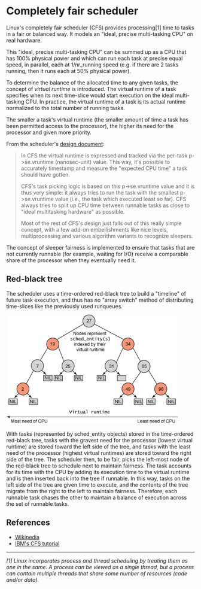 # Completely fair scheduler

Linux's completely fair scheduler (CFS) provides processing[1] time to tasks in a fair or balanced way. It models an "ideal, precise multi-tasking CPU" on real hardware.

This "ideal, precise multi-tasking CPU" can be summed up as a CPU that has 100% physical power and which can run each task at precise equal speed, in parallel, each at 1/nr_running speed (e.g. if there are 2 tasks running, then it runs each at 50% physical power).

To determine the balance of the allocated time to any given tasks, the concept of _virtual runtime_ is introduced. The virtual runtime of a task specifies when its next time-slice would start execution on the ideal multi-tasking CPU. In practice, the virtual runtime of a task is its actual runtime normalized to the total number of running tasks.

The smaller a task's virtual runtime (the smaller amount of time a task has been permitted access to the processor), the higher its need for the processor and given more priority.

From the scheduler's [design document](https://www.kernel.org/doc/Documentation/scheduler/sched-design-CFS.txt):
> In CFS the virtual runtime is expressed and tracked via the per-task p->se.vruntime (nanosec-unit) value.  This way, it's possible to accurately timestamp and measure the "expected CPU time" a task should have gotten.
>
> CFS's task picking logic is based on this p->se.vruntime value and it is thus very simple: it always tries to run the task with the smallest p->se.vruntime value (i.e., the task which executed least so far).  CFS always tries to split up CPU time between runnable tasks as close to "ideal multitasking hardware" as possible.
>
> Most of the rest of CFS's design just falls out of this really simple concept, with a few add-on embellishments like nice levels, multiprocessing and various algorithm variants to recognize sleepers.

The concept of sleeper fairness is implemented to ensure that tasks that are not currently runnable (for example, waiting for I/O) receive a comparable share of the processor when they eventually need it.

## Red-black tree

The scheduler uses a time-ordered red-black tree to build a "timeline" of future task execution, and thus has no "array switch" method of distributing time-slices like the previously used runqueues.

![rbtree](assets/rbtree-figure1.gif)

With tasks (represented by sched_entity objects) stored in the time-ordered red-black tree, tasks with the gravest need for the processor (lowest virtual runtime) are stored toward the left side of the tree, and tasks with the least need of the processor (highest virtual runtimes) are stored toward the right side of the tree. The scheduler then, to be fair, picks the left-most node of the red-black tree to schedule next to maintain fairness. The task accounts for its time with the CPU by adding its execution time to the virtual runtime and is then inserted back into the tree if runnable. In this way, tasks on the left side of the tree are given time to execute, and the contents of the tree migrate from the right to the left to maintain fairness. Therefore, each runnable task chases the other to maintain a balance of execution across the set of runnable tasks.

## References

- [Wikipedia](https://en.wikipedia.org/wiki/Completely_Fair_Scheduler)
- [IBM's CFS tutorial](https://developer.ibm.com/tutorials/l-completely-fair-scheduler/)

----
_[1] Linux incorporates process and thread scheduling by treating them as one in the same. A process can be viewed as a single thread, but a process can contain multiple threads that share some number of resources (code and/or data)._
